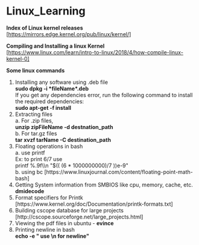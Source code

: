 # Linux_Learning
**Index of Linux kernel releases**  
[https://mirrors.edge.kernel.org/pub/linux/kernel/]

**Compiling and Installing a linux Kernel**  
[https://www.linux.com/learn/intro-to-linux/2018/4/how-compile-linux-kernel-0]


**Some linux commands**  

<ol>
 <li>
Installing any software using .deb file<br>
  <b>sudo dpkg -i *fileName*.deb </b><br>
  If you get any dependencies error, run the following command to install the required dependencies:
  <br><b>sudo apt-get -f install</b>
<br>
 </li>
 <li>
Extracting files <br>
   a. For .zip files, <br>
       <b>unzip zipFileName -d destnation_path</b> <br>
   b. For tar.gz files <br>
      <b>tar xvzf tarName -C destination_path</b> <br>
</li>
  <li>
Floating  operations in bash <br>
  a. use printf
   <br> Ex: to print 6/7 use <br>
    printf %.9f\\n "$(( (6 * 1000000000)/7 ))e-9" <br>
  b. using bc [https://www.linuxjournal.com/content/floating-point-math-bash] 
  </li>
 
 <li> 
  Getting System information from SMBIOS like cpu, memory, cache, etc.<br>
  <b>dmidecode</b>
  </li>
  
  <li>
 Format specifiers for Printk
 [https://www.kernel.org/doc/Documentation/printk-formats.txt]
 </li>
 <li>
 Building cscope database for large projects [http://cscope.sourceforge.net/large_projects.html]
 </li>
 <li>Viewing the pdf files in ubuntu - <b>evince</b> 
 </li>
 <li>Printing newline in bash <br>
 <b> echo -e " use \n for newline"</b>
</li>
</ol>
